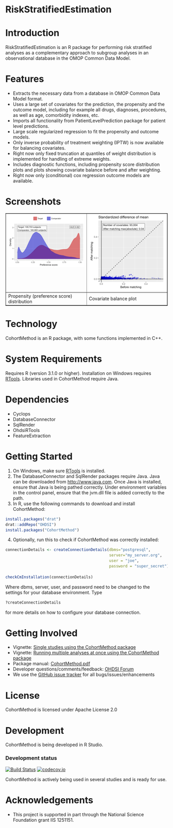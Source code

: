RiskStratifiedEstimation
===========

Introduction
============
RiskStratifiedEstimation is an R package for performing risk stratified analyses as a complementary approach to subgroup analyses in an observational database in the OMOP Common Data Model.

Features
========
- Extracts the necessary data from a database in OMOP Common Data Model format.
- Uses a large set of covariates for the prediction, the propensity and the outcome model, including for example all drugs, diagnoses, procedures, as well as age, comorbidity indexes, etc.
- Imports all functionality from PatientLevelPrediction package for patient level predictions.
- Large scale regularized regression to fit the propensity and outcome models.
- Only inverse probability of treatment weighting (IPTW) is now available for balancing covariates.
- Right now only fixed truncation at quantiles of weight distribution is implemented for handling of extreme weights.
- Includes diagnostic functions, including propensity score distribution plots and plots showing covariate balance before and after weighting.
- Right now only (conditional) cox regression outcome models are available.

Screenshots
===========
<table border = "">
<tr valign="top">
<td width = 50%>
  <img src="https://github.com/OHDSI/CohortMethod/blob/master/extras/ps.png" alt="CohortMethod propensity score plot" title="CohortMethod propensity score plot" />
</td>
<td width = 50%>
 <img src="https://github.com/OHDSI/CohortMethod/blob/master/extras/balanceScatterplot.png" alt="CohortMethod covariate balance plot" title="CohortMethod covariate balance plot" />
</td>
</tr><tr>
<td>Propensity (preference score) distribution</td><td>Covariate balance plot</td>
</tr>
</table>

Technology
============
CohortMethod is an R package, with some functions implemented in C++.

System Requirements
============
Requires R (version 3.1.0 or higher). Installation on Windows requires [RTools](http://cran.r-project.org/bin/windows/Rtools/). Libraries used in CohortMethod require Java.

Dependencies
============
 * Cyclops
 * DatabaseConnector
 * SqlRender
 * OhdsiRTools
 * FeatureExtraction

Getting Started
===============
1. On Windows, make sure [RTools](http://cran.r-project.org/bin/windows/Rtools/) is installed.
2. The DatabaseConnector and SqlRender packages require Java. Java can be downloaded from
<a href="http://www.java.com" target="_blank">http://www.java.com</a>. Once Java is installed, ensure that Java is being pathed correctly. Under environment variables in the control panel, ensure that the jvm.dll file is added correctly to the path.
3. In R, use the following commands to download and install CohortMethod:

  ```r
  install.packages("drat")
  drat::addRepo("OHDSI")
  install.packages("CohortMethod")
  ```
  
4. Optionally, run this to check if CohortMethod was correctly installed:

  ```r
  connectionDetails <- createConnectionDetails(dbms="postgresql",
                                               server="my_server.org",
                                               user = "joe",
                                               password = "super_secret")

  checkCmInstallation(connectionDetails)
  ```
  
  Where dbms, server, user, and password need to be changed to the settings for your database environment. Type
  
  ```r
  ?createConnectionDetails
  ``` 
  
  for more details on how to configure your database connection.

Getting Involved
=============
* Vignette: [Single studies using the CohortMethod package](https://raw.githubusercontent.com/OHDSI/CohortMethod/master/inst/doc/SingleStudies.pdf)
* Vignette: [Running multiple analyses at once using the CohortMethod package](https://raw.githubusercontent.com/OHDSI/CohortMethod/master/inst/doc/MultipleAnalyses.pdf)
* Package manual: [CohortMethod.pdf](https://raw.githubusercontent.com/OHDSI/CohortMethod/master/extras/CohortMethod.pdf)
* Developer questions/comments/feedback: <a href="http://forums.ohdsi.org/c/developers">OHDSI Forum</a>
* We use the <a href="../../issues">GitHub issue tracker</a> for all bugs/issues/enhancements

License
=======
CohortMethod is licensed under Apache License 2.0

Development
===========
CohortMethod is being developed in R Studio.

### Development status
[![Build Status](https://travis-ci.org/OHDSI/CohortMethod.svg?branch=master)](https://travis-ci.org/OHDSI/CohortMethod)
[![codecov.io](https://codecov.io/github/OHDSI/CohortMethod/coverage.svg?branch=master)](https://codecov.io/github/OHDSI/CohortMethod?branch=master)

CohortMethod is actively being used in several studies and is ready for use.


# Acknowledgements
- This project is supported in part through the National Science Foundation grant IIS 1251151.
